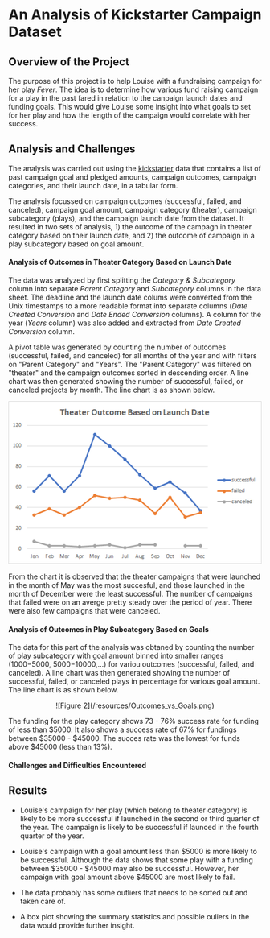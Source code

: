 # An Analysis of Kickstarter Campaign Dataset

## Overview of the Project
The purpose of this project is to help Louise with a fundraising campaign for her play *Fever*. The idea is to determine how various fund raising campaign for a play in the past fared in relation to the canpaign launch dates and funding goals. This would give Louise some insight into what goals to set for her play and how the length of the campaign would correlate with her success.

## Analysis and Challenges
The analysis was carried out using the [kickstarter](/Kickstarter_Challenge.xlxs) data that contains a list of past campaign goal and pledged amounts, campaign outcomes, campaign categories, and their launch date, in a tabular form.

The analysis focussed on campaign outcomes (successful, failed, and canceled), campaign goal amount, campaign category (theater), campaign subcategory (plays), and the campaign launch date from the dataset. It resulted in two sets of analysis, 1) the outcome of the campagn in theater category based on their launch date, and 2) the outcome of campaign in a play subcategory based on goal amount.

#### Analysis of Outcomes in Theater Category Based on Launch Date
The data was analyzed by first splitting the *Category & Subcategory* column into separate *Parent Category* and *Subcategory* columns in the data sheet. The deadline and the launch date colums were converted from the Unix timestamps to a more readable format into separate columns (*Date Created Conversion* and *Date Ended Conversion* columns). A column for the year (*Years* column) was also added and extracted from *Date Created Conversion* column. 

A pivot table was generated by counting the number of outcomes (successful, failed, and canceled) for all months of the year and with filters on "Parent Category" and "Years". The "Parent Category" was filtered on "theater" and the campaign outcomes sorted in descending order. A line chart was then generated showing the number of successful, failed, or canceled projects by month. The line chart is as shown below.

![Figure 1](/resources/Theater_Outcomes_vs_Launch.png)

From the chart it is observed that the theater campaigns that were launched in the month of May was the most succesful, and those launched in the month of December were the least successful. The number of campaigns that failed were on an averge pretty steady over the period of year. There were also few campaigns that were canceled.


#### Analysis of Outcomes in Play Subcategory Based on Goals
The data for this part of the analysis was obtaned by counting the number of play subcategory with goal amount binned into smaller ranges ($1000 -$5000, $5000 -$10000,...) for variou outcomes (successful, failed, and canceled). A line chart was then generated showing the number of successful, failed, or canceled plays in percentage for various goal amount. The line chart is as shown below.

<p align="center">
![Figure 2](/resources/Outcomes_vs_Goals.png)
</p>   

The funding for the play category shows 73 - 76% success rate for funding of less than $5000. It also shows a success rate of 67% for fundings between $35000 - $45000. The succes rate was the lowest for funds above $45000 (less than 13%).

#### Challenges and Difficulties Encountered

## Results

- Louise's campaign for her play (which belong to theater category) is likely to be more successful if launched in the second or third quarter of the year.
   The campaign is likely to be successful if launced in the fourth quarter of the year.
   
- Louise's campaign with a goal amount less than $5000 is more likely to be successful. Although the data shows that some play with a funding between $35000 - $45000 may also be     successful. However, her campaign with goal amount above $45000 are most likely to fail. 

- The data probably has some outliers that needs to be sorted out and taken care of.   
 
- A box plot showing the summary statistics and possible ouliers in the data would provide further insight.
